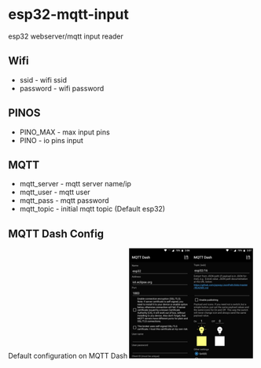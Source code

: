 # esp32-mqtt-input
esp32 webserver/mqtt input reader

## Wifi

* ssid - wifi ssid
* password - wifi password

## PINOS

* PINO_MAX - max input pins
* PINO - io pins input

## MQTT

* mqtt_server - mqtt server name/ip
* mqtt_user - mqtt user
* mqtt_pass - mqtt password
* mqtt_topic - initial mqtt topic (Default esp32)

## MQTT Dash Config

Default configuration on MQTT Dash
<img src="img/home.jpeg" alt="home" width="25%"><img src="img/input.jpeg" alt="input" width="25%">
